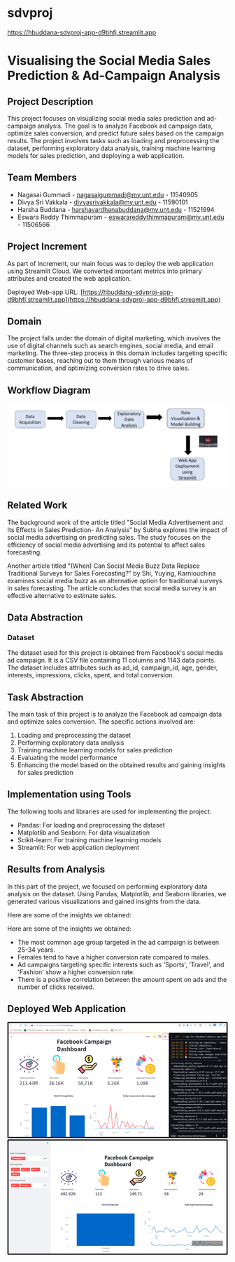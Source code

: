 # sdvproj

https://hbuddana-sdvproj-app-d9bhfj.streamlit.app

# Visualising the Social Media Sales Prediction & Ad-Campaign Analysis

## Project Description

This project focuses on visualizing social media sales prediction and ad-campaign analysis. The goal is to analyze Facebook ad campaign data, optimize sales conversion, and predict future sales based on the campaign results. The project involves tasks such as loading and preprocessing the dataset, performing exploratory data analysis, training machine learning models for sales prediction, and deploying a web application.

## Team Members

- Nagasai Gummadi - nagasaigummadi@my.unt.edu - 11540905
- Divya Sri Vakkala - divyasrivakkala@my.unt.edu - 11590101
- Harsha Buddana - harshavardhanabuddana@my.unt.edu - 11521994
- Eswara Reddy Thimmapuram - eswarareddythimmapuram@my.unt.edu - 11506566

## Project Increment

As part of Increment, our main focus was to deploy the web application using Streamlit Cloud. We converted important metrics into primary attributes and created the web application.

Deployed Web-app URL: [https://hbuddana-sdvproj-app-d9bhfj.streamlit.app](https://hbuddana-sdvproj-app-d9bhfj.streamlit.app)

## Domain

The project falls under the domain of digital marketing, which involves the use of digital channels such as search engines, social media, and email marketing. The three-step process in this domain includes targeting specific customer bases, reaching out to them through various means of communication, and optimizing conversion rates to drive sales.

## Workflow Diagram

![Workflow Diagram](https://github.com/hbuddana/sdvproj/blob/main/images/Flow.PNG)

## Related Work

The background work of the article titled "Social Media Advertisement and Its Effects in Sales Prediction- An Analysis" by Subha explores the impact of social media advertising on predicting sales. The study focuses on the efficiency of social media advertising and its potential to affect sales forecasting.

Another article titled "(When) Can Social Media Buzz Data Replace Traditional Surveys for Sales Forecasting?" by Shi, Yuying, Karniouchina examines social media buzz as an alternative option for traditional surveys in sales forecasting. The article concludes that social media survey is an effective alternative to estimate sales.

## Data Abstraction

### Dataset

The dataset used for this project is obtained from Facebook's social media ad campaign. It is a CSV file containing 11 columns and 1143 data points. The dataset includes attributes such as ad_id, campaign_id, age, gender, interests, impressions, clicks, spent, and total conversion.

## Task Abstraction

The main task of this project is to analyze the Facebook ad campaign data and optimize sales conversion. The specific actions involved are:

1. Loading and preprocessing the dataset
2. Performing exploratory data analysis
3. Training machine learning models for sales prediction
4. Evaluating the model performance
5. Enhancing the model based on the obtained results and gaining insights for sales prediction

## Implementation using Tools

The following tools and libraries are used for implementing the project:

- Pandas: For loading and preprocessing the dataset
- Matplotlib and Seaborn: For data visualization
- Scikit-learn: For training machine learning models
- Streamlit: For web application deployment

## Results from Analysis

In this part of the project, we focused on performing exploratory data analysis on the dataset. Using Pandas, Matplotlib, and Seaborn libraries, we generated various visualizations and gained insights from the data.

Here are some of the insights we obtained:

Here are some of the insights we obtained:

- The most common age group targeted in the ad campaign is between 25-34 years.
- Females tend to have a higher conversion rate compared to males.
- Ad campaigns targeting specific interests such as 'Sports', 'Travel', and 'Fashion' show a higher conversion rate.
- There is a positive correlation between the amount spent on ads and the number of clicks received.

## Deployed Web Application
![Screenshot 1](https://github.com/hbuddana/sdvproj/blob/main/images/Picture1.png)
![Screenshot 2](https://github.com/hbuddana/sdvproj/blob/main/images/Picture2.png)





